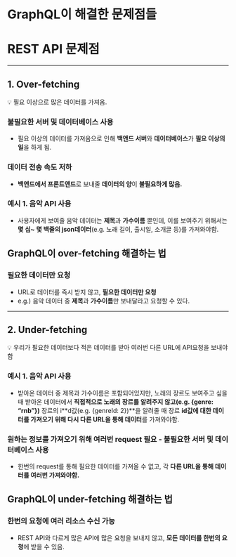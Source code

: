 # GraphQL이 해결한 문제점들

# REST API 문제점

---

## 1. Over-fetching

<aside>
💡 필요 이상으로 많은 데이터를 가져옴.
</aside>

### 불필요한 서버 및 데이터베이스 사용

- 필요 이상의 데이터를 가져옴으로 인해 **백앤드 서버**와 **데이터베이스**가 **필요 이상의 일**을 하게 됨.

### 데이터 전송 속도 저하

- **백앤드에서 프론트앤드**로 보내줄 **데이터의 양**이 **불필요하게 많음.**

### 예시 1. 음악 API 사용

- 사용자에게 보여줄 음악 데이터는 **제목**과 **가수이름** 뿐인데, 이를 보여주기 위해서는 **몇 십~ 몇 백줄의 json데이터**(e.g. 노래 길이, 출시일, 소개글 등)를 가져와야함.

## GraphQL이 over-fetching 해결하는 법

### 필요한 데이터만 요청

- URL로 데이터를 즉시 받지 않고, **필요한 데이터만 요청**
- e.g.) 음악 데이터 중 **제목**과 **가수이름**만 보내달라고 요청할 수 있다.

---

## 2. Under-fetching

<aside>
💡 우리가 필요한 데이터보다 적은 데이터를 받아 여러번 다른 URL에 API요청을 보내야함
</aside>

### 예시 1. 음악 API 사용

- 받아온 데이터 중 제목과 가수이름은 포함되어있지만, 노래의 장르도 보여주고 싶을 때 받아온 데이터에서 **직접적으로 노래의 장르를 알려주지 않고(e.g. {genre: “rnb”})** 장르의 i**d값(e.g. {genreId: 2})**을 알려줄 때 장르 **id값에 대한 데이터를 가져오기 위해 다시 다른 URL을 통해 데이터**를 가져와야함.

### 원하는 정보를 가져오기 위해 여러번 request 필요 - 불필요한 서버 및 데이터베이스 사용

- 한번의 request를 통해 필요한 데이터를 가져올 수 없고, 각 **다른 URL을 통해 데이터를 여러번 가져와야함.**

## GraphQL이 under-fetching 해결하는 법

### 한번의 요청에 여러 리소스 수신 가능

- REST API와 다르게 많은 API에 많은 요청을 보내지 않고, **모든 데이터를 한번의 요청**에 받을 수 있음.
